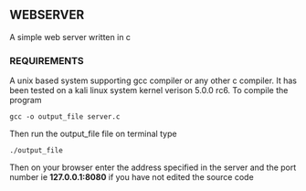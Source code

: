## WEBSERVER
A simple web server written in c
### REQUIREMENTS
A unix based system supporting gcc compiler or any other c compiler.
It has been tested on a kali linux system kernel verison 5.0.0 rc6.
To compile the program
```
gcc -o output_file server.c
```
Then run the output_file file on terminal type 
```
./output_file
```
Then on your browser enter the address specified in the server and the port number ie
**127.0.0.1:8080** if you have not edited the source code
